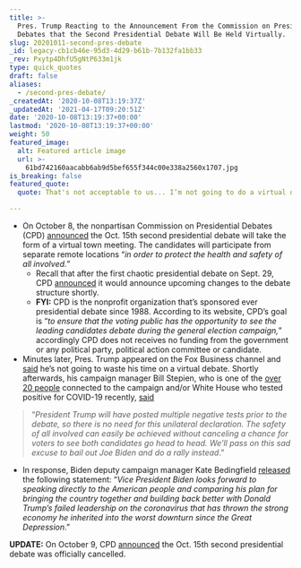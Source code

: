 ```yaml
---
title: >-
  Pres. Trump Reacting to the Announcement From the Commission on Presidential
  Debates that the Second Presidential Debate Will Be Held Virtually.
slug: 20201011-second-pres-debate
_id: legacy-cb1cb46e-95d3-4d29-b61b-7b132fa1bb33
_rev: Pxytp4DhfU5gNtP633m1jk
type: quick_quotes
draft: false
aliases:
  - /second-pres-debate/
_createdAt: '2020-10-08T13:19:37Z'
_updatedAt: '2021-04-17T09:20:51Z'
date: '2020-10-08T13:19:37+00:00'
lastmod: '2020-10-08T13:19:37+00:00'
weight: 50
featured_image:
  alt: Featured article image
  url: >-
    61bd742160aacabb6ab9d5bef655f344c00e338a2560x1707.jpg
is_breaking: false
featured_quote:
  quote: That's not acceptable to us... I’m not going to do a virtual debate.

---
```

* On October 8, the nonpartisan Commission on Presidential Debates (CPD) [announced](https://www.debates.org/2020/10/08/cpd-announces-second-presidential-debate-will-be-virtual/) the Oct. 15th second presidential debate will take the form of a virtual town meeting. The candidates will participate from separate remote locations “_in order to protect the health and safety of all involved._”
  * Recall that after the first chaotic presidential debate on Sept. 29, CPD [announced](https://smarthernews.com/article/debate-change/) it would announce upcoming changes to the debate structure shortly.
  * **FYI:** CPD is the nonprofit organization that’s sponsored ever presidential debate since 1988. According to its website, CPD’s goal is “_to ensure that the voting public has the opportunity to see the leading candidates debate during the general election campaign,_” accordingly CPD does not receives no funding from the government or any political party, political action committee or candidate.
* Minutes later, Pres. Trump appeared on the Fox Business channel and [said](https://www.foxbusiness.com/politics/trump-virtual-debate-wont-participate-coronavirus-maria-bartiromo-interview) he’s not going to waste his time on a virtual debate. Shortly afterwards, his campaign manager Bill Stepien, who is one of the [over 20 people](https://abcnews.go.com/Politics/34-people-connected-white-house-previously-infected-coronavirus/story?id=73487381) connected to the campaign and/or White House who tested positive for COVID-19 recently, [said](https://www.npr.org/2020/10/08/921538492/second-presidential-debate-to-be-virtual-commission-says)

> “_President Trump will have posted multiple negative tests prior to the debate, so there is no need for this unilateral declaration. The safety of all involved can easily be achieved without canceling a chance for voters to see both candidates go head to head. We’ll pass on this sad excuse to bail out Joe Biden and do a rally instead_.”

* In response, Biden deputy campaign manager Kate Bedingfield [released](https://www.npr.org/2020/10/08/921538492/second-presidential-debate-to-be-virtual-commission-says) the following statement: “_Vice President Biden looks forward to speaking directly to the American people and comparing his plan for bringing the country together and building back better with Donald Trump’s failed leadership on the coronavirus that has thrown the strong economy he inherited into the worst downturn since the Great Depression_.”

**UPDATE:** On October 9, CPD [announced](https://www.debates.org/2020/10/09/statement-by-the-commission-on-presidential-debates-cpd-october-15-presidential-debate-will-not-proceed/) the Oct. 15th second presidential debate was officially cancelled.